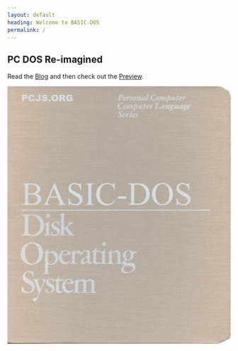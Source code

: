 ```yaml
---
layout: default
heading: Welcome to BASIC-DOS
permalink: /
---
```


## PC DOS Re-imagined

Read the [Blog](blog/) and then check out the [Preview](preview/).

![BASIC-DOS 1.00](assets/images/BASIC-DOS-Cover.gif)
